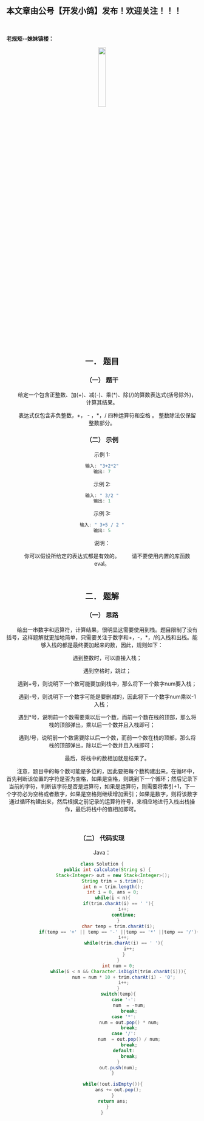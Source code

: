 ﻿## 本文章由公号【开发小鸽】发布！欢迎关注！！！
<br>

**老规矩--妹妹镇楼：**
<center>
<img src="https://img-blog.csdnimg.cn/20200721223424816.JPG"   width="20%">

## 一．	题目
### （一）	题干

&nbsp;  &nbsp;  &nbsp;  &nbsp;给定一个包含正整数、加(+)、减(-)、乘(*)、除(/)的算数表达式(括号除外)，计算其结果。

&nbsp;  &nbsp;  &nbsp;  &nbsp;表达式仅包含非负整数，+， - ，*，/ 四种运算符和空格  。 整数除法仅保留整数部分。
<br>


### （二）	示例

示例 1:

```cpp
输入: "3+2*2"
输出: 7
```

示例 2:

```cpp
输入: " 3/2 "
输出: 1
```

示例 3:

```cpp
输入: " 3+5 / 2 "
输出: 5
```

说明：

&nbsp;  &nbsp;  &nbsp;  &nbsp;你可以假设所给定的表达式都是有效的。
&nbsp;  &nbsp;  &nbsp;  &nbsp;请不要使用内置的库函数 eval。

<br>



## 二．	题解
### （一）	思路
&nbsp;  &nbsp;  &nbsp;  &nbsp;给出一串数字和运算符，计算结果，很明显这需要使用到栈。题目限制了没有括号，这样题解就更加地简单，只需要关注于数字和+，-，*，/的入栈和出栈。能够入栈的都是最终要加起来的数，因此，规则如下：

&nbsp;  &nbsp;  &nbsp;  &nbsp;遇到整数时，可以直接入栈；

&nbsp;  &nbsp;  &nbsp;  &nbsp;遇到空格时，跳过；

&nbsp;  &nbsp;  &nbsp;  &nbsp;遇到+号，则说明下一个数可能要加到栈中，那么将下一个数字num要入栈；

&nbsp;  &nbsp;  &nbsp;  &nbsp;遇到-号，则说明下一个数字可能是要删减的，因此将下一个数字num乘以-1入栈；

&nbsp;  &nbsp;  &nbsp;  &nbsp;遇到*号，说明前一个数需要乘以后一个数，而前一个数在栈的顶部，那么将栈的顶部弹出，乘以后一个数并且入栈即可；

&nbsp;  &nbsp;  &nbsp;  &nbsp;遇到/号，说明前一个数需要除以后一个数，而前一个数在栈的顶部，那么将栈的顶部弹出，除以后一个数并且入栈即可；

&nbsp;  &nbsp;  &nbsp;  &nbsp;最后，将栈中的数相加就是结果了。

&nbsp;  &nbsp;  &nbsp;  &nbsp;注意，题目中的每个数可能是多位的，因此要把每个数构建出来。在循环中，首先判断该位置的字符是否为空格，如果是空格，则跳到下一个循环；然后记录下当前的字符，判断该字符是否是运算符，如果是运算符，则需要将索引+1，下一个字符必为空格或者数字，如果是空格则继续增加索引；如果是数字，则将该数字通过循环构建出来，然后根据之前记录的运算符符号，来相应地进行入栈出栈操作，最后将栈中的值相加即可。


<br>



### （二）	代码实现


Java：

```java
class Solution {
    public int calculate(String s) {
        Stack<Integer> out = new Stack<Integer>();
        String trim = s.trim();
        int n = trim.length();
        int i = 0, ans = 0;
        while(i < n){
            if(trim.charAt(i) == ' '){
                i++;
                continue;
            }
            char temp = trim.charAt(i);
            if(temp == '+' || temp == '-' ||temp == '*' ||temp == '/'){
                i++;
                while(trim.charAt(i) == ' '){
                    i++;
                }
            }
            int num = 0;
            while(i < n && Character.isDigit(trim.charAt(i))){
                num = num * 10 + trim.charAt(i) - '0';
                i++;
            }
            switch(temp){
                case '-':
                    num  = -num;
                    break;
                case '*':
                    num = out.pop() * num;
                    break;
                case '/':
                    num  = out.pop() / num;
                    break;
                default:
                    break;
            }
            out.push(num);
        }

        while(!out.isEmpty()){
            ans += out.pop();
        }
        return ans;
    }
}
```


